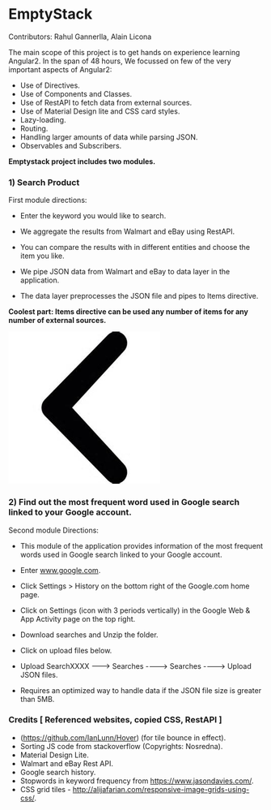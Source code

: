 # EmptyStack

Contributors: Rahul Gannerlla, Alain Licona

The main scope of this project is to get hands on experience learning Angular2. In the span of 48 hours, We focussed on few of the very important aspects of Angular2:

* Use of Directives.
* Use of Components and Classes.
* Use of RestAPI to fetch data from external sources.
* Use of Material Design lite and CSS card styles.
* Lazy-loading.
* Routing.
* Handling larger amounts of data while parsing JSON.
* Observables and Subscribers.


**Emptystack project includes two modules.**

###  1) Search Product

First module directions:

* Enter the keyword you would like to search.

* We aggregate the results from Walmart and eBay using RestAPI.

* You can compare the results with in different entities and choose the item you like.

* We pipe JSON data from Walmart and eBay to data layer in the application.

* The data layer preprocesses the JSON file and pipes to Items directive.

**Coolest part: Items directive can be used any number of items for any number of external sources.**

![Product Search](/src/app//images/l.jpg)

###  2) Find out the most frequent word used in Google search linked to your Google account.

Second module Directions:

* This module of the application provides information of the most frequent words used in Google search linked to your Google account.

* Enter www.google.com.

* Click Settings > History on the bottom right of the Google.com home page.

* Click on Settings (icon with 3 periods vertically) in the Google Web & App Activity page on the top right.

* Download searches and Unzip the folder.

* Click on upload files below.

* Upload SearchXXXX ---> Searches ----> Searches ----> Upload JSON files.

* Requires an optimized way to handle data if the JSON file size is greater than 5MB.


###  Credits [ Referenced websites, copied CSS, RestAPI ]

* (https://github.com/IanLunn/Hover) (for tile bounce in effect).
* Sorting JS code from stackoverflow (Copyrights: Nosredna).
* Material Design Lite.
* Walmart and eBay Rest API.
* Google search history.
* Stopwords in keyword frequency from https://www.jasondavies.com/.
* CSS grid tiles - http://alijafarian.com/responsive-image-grids-using-css/.





